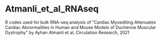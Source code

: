 # Atmanli_et_al_RNAseq
R codes used for bulk RNA-seq analysis of "Cardiac Myoediting Attenuates Cardiac Abnormalities in Human and Mouse Models of Duchenne Muscular Dystrophy" by Ayhan Atmanli et al, Circulation Research, 2021
